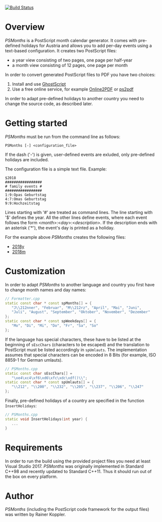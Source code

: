 [![Build Status](https://travis-ci.org/raiko7/PSMonths.svg?branch=master)](https://travis-ci.org/raiko7/PSMonths)

# Overview
*PSMonths* is a PostScript month calendar generator. It comes with pre-defined holidays for Austria and allows you to add per-day events using a text-based configuration. It creates two PostScript files:
* a year view consisting of two pages, one page per half-year
* a month view consisting of 12 pages, one page per month

In order to convert generated PostScript files to PDF you have two choices:
1. Install and use [GhostScript](https://www.ghostscript.com/)
2. Use a free online service, for example [Online2PDF](https://online2pdf.com/convert-ps-to-pdf) or [ps2pdf](http://www.ps2pdf.com/)

In order to adapt pre-defined holidays to another country you need to change the source code, as described later.

# Getting started
*PSMonths* must be run from the command line as follows:
```
PSMonths [-] <configuration_file>
```
If the dash ('-') is given, user-defined events are exluded, only pre-defined holidays are included.

The configuration file is a simple text file. Example:
```
$2018
#################
# family events #
#################
1:9:Opas Geburtstag
4:7:Omas Geburtstag
9:9:Hochzeitstag
```
Lines starting with '#' are treated as command lines. The line starting with '$' defines the year. All the other lines define events, where each event follows the form <*month*>:<*day*>:<*description*>. If the description ends with an asterisk ('*'), the event's day is printed as a holiday.

For the example above *PSMonths* creates the following files:
* [2018y](https://github.com/raiko7/PSMonths/blob/master/Example/2018y.pdf)
* [2018m](https://github.com/raiko7/PSMonths/blob/master/Example/2018m.pdf)

# Customization
In order to adapt *PSMonths* to another language and country you first have to change month names and day names:
```cpp
// Formatter.cpp
static const char * const spMonths[] = {
   "J\\212nner", "Februar", "M\\212rz", "April", "Mai", "Juni",
   "Juli", "August", "September", "Oktober", "November", "Dezember"
};
static const char * const spWeekdays[] = {
   "Mo", "Di", "Mi", "Do", "Fr", "Sa", "So"
};
```

If the language has special characters, these have to be listed at the beginning of `sEscChars` (characters to be escaped) and the translation to PostScript must be listed accordingly in `spUmlauts`. The implementation assumes that special characters can be encoded in 8 Bits (for example, ISO 8859-1 for German umlauts).
```cpp
// PSMonths.cpp
static const char sEscChars[] =
   "\xe4\xc4\xf6\xd6\xfc\xdc\xdf()\\";
static const char * const spUmlauts[] = {
   "\\212", "\\200", "\\232", "\\205", "\\237", "\\206", "\\247"
};
```

Finally, pre-defined holidays of a country are specified in the function `InsertHolidays`:
```cpp
// PSMonths.cpp
static void InsertHolidays(int year) {
   ...
}
```

# Requirements
In order to run the build using the provided project files you need at least Visual Studio 2017. *PSMonths* was originally implemented in Standard C++98 and recently updated to Standard C++11. Thus it should run out of the box on every platform.

# Author
*PSMonths* (including the PostScript code framework for the output files) was written by Rainer Koppler.
